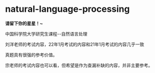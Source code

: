 # natural-language-processing
**请留下你的星星！~**

中国科学院大学研究生课程--自然语言处理

刘洋老师的考试内容，22年1月考试的内容和21年1月考试的内容几乎一致

真题具有很强的参考价值。

宗老师的考试内容也可以看，但希望是作为查漏补缺的内容，并非主要参考。
